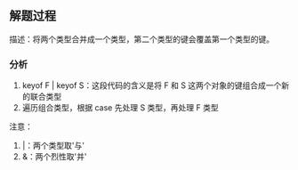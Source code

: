 ## 解题过程

描述：将两个类型合并成一个类型，第二个类型的键会覆盖第一个类型的键。

### 分析

1. keyof F | keyof S：这段代码的含义是将 F 和 S 这两个对象的键组合成一个新的联合类型
2. 遍历组合类型，根据 case 先处理 S 类型，再处理 F 类型

注意：
1. |：两个类型取'与'
2. &：两个烈性取'并'
